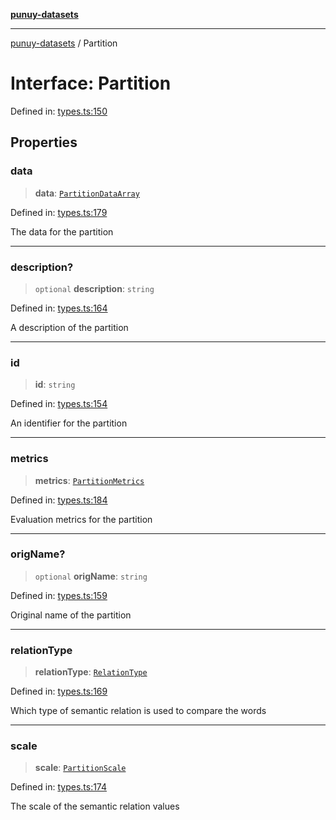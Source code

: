 [**punuy-datasets**](../README.md)

***

[punuy-datasets](../README.md) / Partition

# Interface: Partition

Defined in: [types.ts:150](https://github.com/andrefs/punuy-datasets/blob/b19dab03780633997e9339b513babde2c4a6a7d8/src/lib/types.ts#L150)

## Properties

### data

> **data**: [`PartitionDataArray`](../type-aliases/PartitionDataArray.md)

Defined in: [types.ts:179](https://github.com/andrefs/punuy-datasets/blob/b19dab03780633997e9339b513babde2c4a6a7d8/src/lib/types.ts#L179)

The data for the partition

***

### description?

> `optional` **description**: `string`

Defined in: [types.ts:164](https://github.com/andrefs/punuy-datasets/blob/b19dab03780633997e9339b513babde2c4a6a7d8/src/lib/types.ts#L164)

A description of the partition

***

### id

> **id**: `string`

Defined in: [types.ts:154](https://github.com/andrefs/punuy-datasets/blob/b19dab03780633997e9339b513babde2c4a6a7d8/src/lib/types.ts#L154)

An identifier for the partition

***

### metrics

> **metrics**: [`PartitionMetrics`](../type-aliases/PartitionMetrics.md)

Defined in: [types.ts:184](https://github.com/andrefs/punuy-datasets/blob/b19dab03780633997e9339b513babde2c4a6a7d8/src/lib/types.ts#L184)

Evaluation metrics for the partition

***

### origName?

> `optional` **origName**: `string`

Defined in: [types.ts:159](https://github.com/andrefs/punuy-datasets/blob/b19dab03780633997e9339b513babde2c4a6a7d8/src/lib/types.ts#L159)

Original name of the partition

***

### relationType

> **relationType**: [`RelationType`](../type-aliases/RelationType.md)

Defined in: [types.ts:169](https://github.com/andrefs/punuy-datasets/blob/b19dab03780633997e9339b513babde2c4a6a7d8/src/lib/types.ts#L169)

Which type of semantic relation is used to compare the words

***

### scale

> **scale**: [`PartitionScale`](../type-aliases/PartitionScale.md)

Defined in: [types.ts:174](https://github.com/andrefs/punuy-datasets/blob/b19dab03780633997e9339b513babde2c4a6a7d8/src/lib/types.ts#L174)

The scale of the semantic relation values
